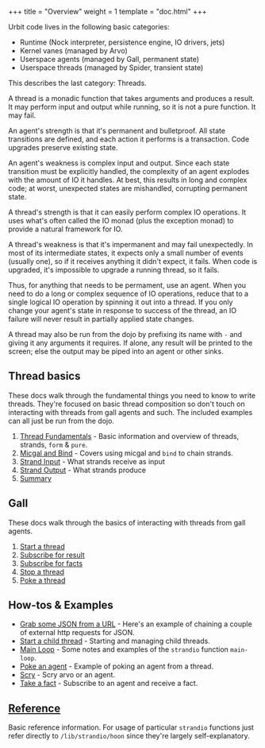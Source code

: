 +++
title = "Overview"
weight = 1
template = "doc.html"
+++

Urbit code lives in the following basic categories:

- Runtime (Nock interpreter, persistence engine, IO drivers, jets)
- Kernel vanes (managed by Arvo)
- Userspace agents (managed by Gall, permanent state)
- Userspace threads (managed by Spider, transient state)

This describes the last category: Threads.

A thread is a monadic function that takes arguments and produces a
result. It may perform input and output while running, so it is not a
pure function. It may fail.

An agent's strength is that it's permanent and bulletproof. All state
transitions are defined, and each action it performs is a transaction.
Code upgrades preserve existing state.

An agent's weakness is complex input and output. Since each state
transition must be explicitly handled, the complexity of an agent
explodes with the amount of IO it handles. At best, this results in
long and complex code; at worst, unexpected states are mishandled,
corrupting permanent state.

A thread's strength is that it can easily perform complex IO operations.
It uses what's often called the IO monad (plus the exception monad) to
provide a natural framework for IO.

A thread's weakness is that it's impermanent and may fail unexpectedly.
In most of its intermediate states, it expects only a small number of
events (usually one), so if it receives anything it didn't expect, it
fails. When code is upgraded, it's impossible to upgrade a running
thread, so it fails.

Thus, for anything that needs to be permament, use an agent. When you
need to do a long or complex sequence of IO operations, reduce that to a
single logical IO operation by spinning it out into a thread. If you
only change your agent's state in response to success of the thread, an
IO failure will never result in partially applied state changes.

A thread may also be run from the dojo by prefixing its name with `-`
and giving it any arguments it requires. If alone, any result will be
printed to the screen; else the output may be piped into an agent or
other sinks.

## Thread basics

These docs walk through the fundamental things you need to know to write threads. They're focused on basic thread composition so don't touch on interacting with threads from gall agents and such. The included examples can all just be run from the dojo.

1. [Thread Fundamentals](/docs/userspace/threads/basics/fundamentals) - Basic information and overview of threads, strands, `form` & `pure`.
2. [Micgal and Bind](/docs/userspace/threads/basics/bind) - Covers using micgal and `bind` to chain strands.
3. [Strand Input](/docs/userspace/threads/basics/input) - What strands receive as input
4. [Strand Output](/docs/userspace/threads/basics/output) - What strands produce
5. [Summary](/docs/userspace/threads/basics/summary)

## Gall

These docs walk through the basics of interacting with threads from gall agents.

1. [Start a thread](/docs/userspace/threads/gall/start-thread)
2. [Subscribe for result](/docs/userspace/threads/gall/take-result)
3. [Subscribe for facts](/docs/userspace/threads/gall/take-facts)
4. [Stop a thread](/docs/userspace/threads/gall/stop-thread)
5. [Poke a thread](/docs/userspace/threads/gall/poke-thread)

## How-tos & Examples

- [Grab some JSON from a URL](/docs/userspace/threads/examples/get-json) - Here's an example of chaining a couple of external http requests for JSON.
- [Start a child thread](/docs/userspace/threads/examples/child-thread) - Starting and managing child threads.
- [Main Loop](/docs/userspace/threads/examples/main-loop) - Some notes and examples of the `strandio` function `main-loop`.
- [Poke an agent](/docs/userspace/threads/examples/poke-agent) - Example of poking an agent from a thread.
- [Scry](/docs/userspace/threads/examples/scry) - Scry arvo or an agent.
- [Take a fact](/docs/userspace/threads/examples/take-fact) - Subscribe to an agent and receive a fact.

## [Reference](/docs/userspace/threads/reference)

Basic reference information. For usage of particular `strandio` functions just refer directly to `/lib/strandio/hoon` since they're largely self-explanatory.
